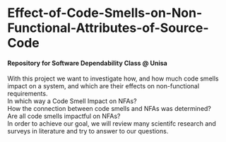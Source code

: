 # Effect-of-Code-Smells-on-Non-Functional-Attributes-of-Source-Code

#### Repository for Software Dependability Class @ Unisa


With this project we want to investigate how, and how much code smells
impact on a system, and which are their effects on non-functional requirements.<br>
In which way a Code Smell Impact on NFAs? <br>
How the connection between code smells and NFAs was determined? <br>
Are all code smells impactful on NFAs? <br>
In order to achieve our goal, we will review many scientifc research and surveys in
literature and try to answer to our questions.
